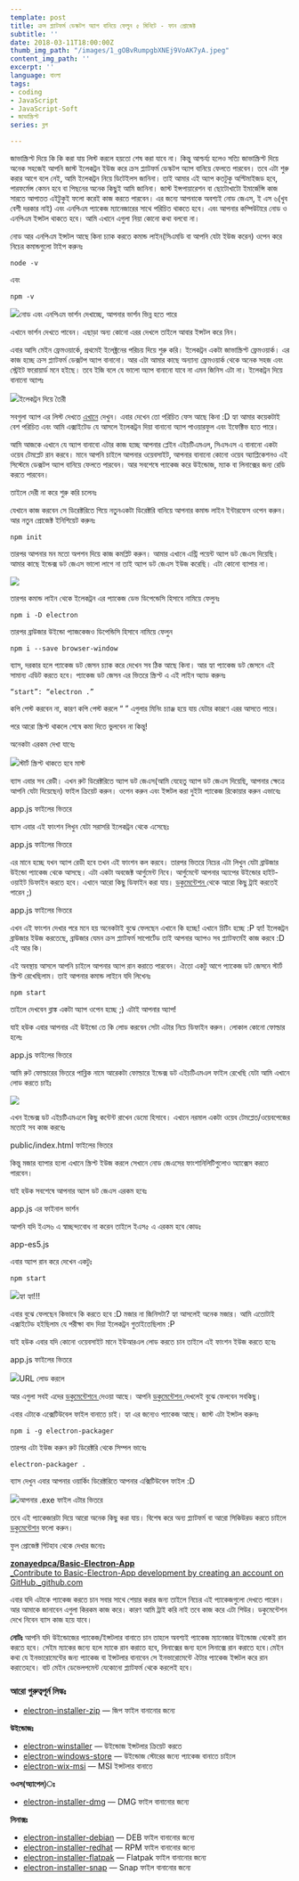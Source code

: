 ```yaml
---
template: post
title: ক্রস প্ল্যাটফর্ম ডেস্কটপ অ্যাপ বানিয়ে ফেলুন ৫ মিনিটে - ফান প্রোজেক্ট
subtitle: ''
date: 2018-03-11T18:00:00Z
thumb_img_path: "/images/1_gOBvRumpgbXNEj9VoAK7yA.jpeg"
content_img_path: ''
excerpt: ''
language: বাংলা
tags:
- coding
- JavaScript
- JavaScript-Soft
- জাভাস্ক্রিপ্ট
series: ব্লগ

---
```

জাভাস্ক্রিপ্ট দিয়ে কি কি করা যায় লিস্ট করলে হয়তো শেষ করা যাবে না। কিন্তু আশ্চর্য্য হলেও সত্যি জাভাস্ক্রিপ্ট দিয়ে অনেক সহজেই আপনি জাস্ট ইলেকট্রন ইউজ করে ক্রস প্ল্যাটফর্ম ডেস্কটপ অ্যাপ বানিয়ে ফেলতে পারবেন। তবে এটা শুরু করার আগে বলে নেই, আমি ইলেকট্রন নিয়ে ডিটেইলস জানিনা। তাই আমার এই অ্যাপ কতটুকু অপ্টিমাইজড হবে, পারফর্মেন্স কেমন হবে বা পিছনের অনেক কিছুই আমি জানিনা। জাস্ট ইন্সপায়ারেশন বা ছোটোখাটো ইমার্জেন্সি কাজ সারতে আপাতত এইটুকুই ফলো করেই কাজ করতে পারবেন। এর জন্যে আপনাকে অবশ্যই নোড জেএস, ই এস ৬(খুব বেশী দরকার নাই) এবং এনপিএম প্যাকেজ ম্যানেজারের সাথে পরিচিত থাকতে হবে। এবং আপনার কম্পিউটারে নোড ও এনপিএম ইন্সটল থাকতে হবে। আমি এখানে এগুলা নিয়া কোনো কথা বলবো না।

নোড আর এনপিএম ইন্সটল আছে কিনা চ্যাক করতে কমান্ড লাইন(সিএমডি বা আপনি যেটা ইউজ করেন) ওপেন করে নিচের কমান্ডগুলো টাইপ করুনঃ

    node -v

এবং

    npm -v

![](https://cdn-images-1.medium.com/max/800/1*545n08mUYdmn82AR5MHDcQ.png)নোড এবং এনপিএম ভার্শন দেখাচ্ছে, আপনার ভার্শন ভিন্ন হতে পারে

এখানে ভার্শন দেখতে পাবেন। এছাড়া অন্য কোনো এরর দেখলে তাইলে আবার ইন্সটল করে নিন।

এবার আসি মেইন ফ্রেমওয়ার্কে, প্রথমেই ইলেক্ট্রনের পরিচয় দিয়ে শুরু করি। ইলেকট্রন একটা জাভাস্ক্রিপ্ট ফ্রেমওয়ার্ক। এর কাজ হচ্ছে ক্রস প্ল্যাটফর্ম ডেক্সটপ অ্যাপ বানানো। আর এটা আমার কাছে অন্যান্য ফ্রেমওয়ার্ক থেকে অনেক সহজ এবং স্ট্রেইট ফরোয়ার্ড মনে হইছে। তবে ইজি বলে যে ভালো অ্যাপ বানানো যাবে না এমন জিনিস এটা না। ইলেকট্রন দিয়ে বানানো অ্যাপঃ

![](https://cdn-images-1.medium.com/max/800/1*yu15BhXRokrC2sv0xlRE-w.png)ইলেকট্রন দিয়ে তৈরী

সবগুলা অ্যাপ এর লিস্ট দেখতে [এখানে](https://electronjs.org/apps) দেখুন। এবার দেখেন তো পরিচিত ফেস আছে কিনা :D হ্যা আমার কয়েকটাই বেশ পরিচিত এবং আমি এক্সাইটেড যে আসলে ইলেকট্রন দিয়া বানানো অ্যাপ পাওয়ারফুল এবং ইফেক্টিভ হতে পারে।

আমি আজকে এখানে যে অ্যাপ বানাবো এটার কাজ হচ্ছে আপনার প্লেইন এইচটিএমএল, সিএসএস এ বানানো একটা ওয়েব টেমপ্লেট রান করবে। মানে আপনি চাইলে আপনার ওয়েবসাইট, আপনার বানানো কোনো ওয়েব অ্যাপ্লিকেশনও এই সিস্টেমে ডেক্সটপ অ্যাপ বানিয়ে ফেলতে পারবেন। আর সবশেষে প্যাকেজ করে উইন্ডোজ, ম্যাক বা লিনাক্সের জন্য রেডি করতে পারবেন।

তাইলে দেরী না করে শুরু করি চলেনঃ

যেখানে কাজ করবেন সে ডিরেক্টরিতে গিয়ে নতুনএকটা ডিরেক্টরি বানিয়ে আপনার কমান্ড লাইন ইন্টারফেস ওপেন করুন। আর নতুন প্রোজেক্ট ইনিশিয়েট করুনঃ

    npm init

তারপর আপনার মন মতো অপশন দিয়ে কাজ কমপ্লিট করুন। আমার এখানে এন্ট্রি পয়েন্ট অ্যাপ ডট জেএস দিয়েছি। আমার কাছে ইন্ডেক্স ডট জেএস ভালো লাগে না তাই অ্যাপ ডট জেএস ইউজ করেছি। এটা কোনো ব্যাপার না।

![](https://cdn-images-1.medium.com/max/800/1*jSdivjWNluxckW-6hw_WbA.png)

তারপর কমান্ড লাইন থেকে ইলেকট্রন এর প্যাকেজ ডেভ ডিপেন্ডেসি হিসাবে নামিয়ে ফেলুনঃ

    npm i -D electron

তারপর ব্রাউজার উইন্ডো প্যাজকেজও ডিপেন্ডিসি হিসাবে নামিয়ে ফেলুন

    npm i --save browser-window

ব্যাস, দরকার হলে প্যাকেজ ডট জেসন চ্যাক করে দেখেন সব ঠিক আছে কিনা। আর হ্যা প্যাকেজ ডট জেসনে এই সামান্য এডিট করতে হবে। প্যাকেজ ডট জেসন এর ভিতরে স্ক্রিপ্ট এ এই লাইন অ্যাড করুনঃ

    “start”: “electron .”

কপি পেস্ট করবেন না, কারণ কপি পেস্ট করলে “ ” এগুলার মিনিং চ্যাঞ্জ হয়ে যায় যেটার কারণে এরর আসতে পারে।

পরে আরো স্ক্রিপ্ট থাকলে শেষে কমা দিতে ভুলবেন না কিন্তু!

অনেকটা এরকম দেখা যাবেঃ

![](https://cdn-images-1.medium.com/max/800/1*PJYDcJSYrGsS0KRvg4i-Xw.png)স্টার্ট স্ক্রিপ্ট থাকতে হবে মাস্ট

ব্যাস এবার সব রেডী। এখন রুট ডিরেক্টরিতে অ্যাপ ডট জেএস(আমি যেহেতু অ্যাপ ডট জেএস দিয়েছি, আপনার ক্ষেত্রে আপনি যেটা দিয়েছেন) ফাইল ক্রিয়েট করুন। ওপেন করুন এবং ইন্সটল করা দুইটা প্যাকেজ রিকোয়ার করুন এভাবেঃ

app.js ফাইলের ভিতরে

ব্যাস এবার এই ফাংশন লিখুন যেটা সরাসরি ইলেকট্রন থেকে এসেছেঃ

app.js ফাইলের ভিতরে

এর মানে হচ্ছে যখন অ্যাপ রেডী হবে তখন এই ফাংশন কল করবে। তারপর ভিতরে নিচের এটা লিখুন যেটা ব্রাউজার উইন্ডো প্যাকেজ থেকে আসছে। এটা একটা অবজেক্ট আর্গুমেন্ট নিবে। আর্গুমেন্টে আপনার অ্যাপের উইন্ডোর হাইট-ওয়াইট ডিফাইন করতে হবে। এখানে আরো কিছু ডিফাইন করা যায়। [ডকুমেন্টেশন ](https://github.com/jamen/browser-window/blob/master/docs/API.md)থেকে আরো কিছু ট্রাই করতেই পারেন ;)

app.js ফাইলের ভিতরে

এখন এই ফাংশন দেখার পরে মনে হয় অনেকটাই বুঝে ফেলছেন এখানে কি হচ্ছে! এখানে চিটিং হচ্ছে :P হ্যা! ইলেকট্রন ব্রাউজার ইউজ করতেছে, ব্রাউজার যেমন ক্রস প্ল্যাটফর্ম সাপোর্টেড তাই আপনার অ্যাপও সব প্ল্যাটফর্মেই কাজ করবে :D এই আর কি।

এই অবস্থায় আসলে আপনি চাইলে আপনার অ্যাপ রান করাতে পারবেন। ঐতো একটু আগে প্যাকেজ ডট জেসনে স্টার্ট স্ক্রিপ্ট রেখেছিলাম। তাই আপনার কমান্ড লাইনে যদি লিখেনঃ

    npm start

তাইলে দেখবেন ব্লাঙ্ক একটা অ্যাপ ওপেন হচ্ছে ;) এটাই আপনার অ্যাপ!

যাই হউক এবার আপনার এই উইন্ডো তে কি লোড করবেন সেটা এটার নিচে ডিফাইন করুন। লোকাল কোনো ফোল্ডার হলেঃ

app.js ফাইলের ভিতরে

আমি রুট ফোল্ডারের ভিতরে পাব্লিক নামে আরেকটা ফোল্ডারে ইন্ডেক্স ডট এইচটিএমএল ফাইল রেখেছি যেটা আমি এখানে লোড করতে চাইঃ

![](https://cdn-images-1.medium.com/max/800/1*Mcl0Q_2Y5dd9csLsu93VVw.png)

এখন ইন্ডেক্স ডট এইচটিএমএলে কিছু কন্টেন্ট রাখেন ডেমো হিসাবে। এখানে নরমাল একটা ওয়েব টেমপ্লেত/ওয়েবপেজের মতোই সব কাজ করবেঃ

public/index.html ফাইলের ভিতরে

কিন্তু মজার ব্যাপার হলো এখানে স্ক্রিপ্ট ইউজ করলে সেখানে নোড জেএসের ফাংশানিলিটিগুলোও অ্যাক্সেস করতে পারবেন।

যাই হউক সবশেষে আপনার অ্যাপ ডট জেএস এরকম হবেঃ

app.js এর ফাইনাল ভার্শন

আপনি যদি ইএস৬ এ স্বাচ্ছন্দ্যবোধ না করেন তাইলে ইএস৫ এ এরকম হবে কোডঃ

app-es5.js

এবার অ্যাপ রান করে দেখেন একটুঃ

    npm start

![](https://cdn-images-1.medium.com/max/800/1*GwZzixLE2Bq08BHSZnGnOw.png)হ্যা হ্যা!!!

এবার বুঝে ফেলছেন কিভাবে কি করতে হবে :D মজার না জিনিসটা? হ্যা আসলেই অনেক মজার। আমি এতোটাই এক্সাইটেড হইছিলাম যে পরীক্ষা বাদ দিয়া ইলেকট্রন গুতাইতেছিলাম :P

যাই হউক এবার যদি কোনো ওয়েবসাইট মানে ইউআরএল লোড করতে চান তাইলে এই ফাংশন ইউজ করতে হবেঃ

app.js ফাইলের ভিতরে

![](https://cdn-images-1.medium.com/max/800/1*ICcXNkPywjfqBElC04uf4Q.png)URL লোড করলে

আর এগুলা সবই এদের [ডকুমেন্টেশনে ](https://github.com/jamen/browser-window/blob/master/docs/API.md)দেওয়া আছে। আপনি [ডকুমেন্টেশন ](https://github.com/jamen/browser-window/blob/master/docs/API.md)দেখলেই বুঝে ফেলবেন সবকিছু।

এবার এটাকে এক্সেটিউবেল ফাইল বানাতে চাই। হ্যা এর জন্যেও প্যাকেজ আছে। জাস্ট এটা ইন্সটল করুনঃ

    npm i -g electron-packager

তারপর এটা ইউজ করুন রুট ডিরেক্টরি থেকে সিম্পল ভাবেঃ

    electron-packager .

ব্যাস দেখুন এবার আপনার ওয়ার্কিং ডিরেক্টরিতে আপনার এক্সিটিউবেল ফাইল :D

![](https://cdn-images-1.medium.com/max/800/1*W62tn6ou2ihoIY5WVfXlFw.png)আপনার .exe ফাইল এটার ভিতরে

তবে এই প্যাকেজারটা দিয়ে আরো অনেক কিছু করা যায়। বিশেষ করে অন্য প্ল্যাটফর্ম বা আরো সিকিউরড করতে চাইলে [ডকুমেন্টেশন](https://github.com/electron-userland/electron-packager) ফলো করুন।

ফুল প্রোজেক্ট গিটহাব থেকে দেখার জন্যেঃ

[**zonayedpca/Basic-Electron-App**  
_Contribute to Basic-Electron-App development by creating an account on GitHub._github.com](https://github.com/zonayedpca/Basic-Electron-App "https://github.com/zonayedpca/Basic-Electron-App")

এবার যদি এটাকে প্যাকেজ করতে চান সবার সাথে শেয়ার করার জন্য তাইলে নিচের এই প্যাকেজগুলো দেখতে পারেন। আর আমাকে জানাবেন এগুলা কিরকম কাজ করে। কারণ আমি ট্রাই করি নাই তবে কাজ করে এটা শিউর। ডকুমেন্টেশন দেখে নিবেন ব্যাস কাজ হয়ে যাবে।

**নোটঃ** আপনি যদি উইন্ডোজের প্যাকেজ/ইন্সটলার বানাতে চান তাহলে অবশ্যই প্যাকেজ ম্যানেজার উইন্ডোজ থেকেই রান করতে হবে। সেইম ম্যাকের জন্যে হলে ম্যাকে রান করাতে হবে, লিনাক্সের জন্য হলে লিনাক্সে রান করাতে হবে।মেইন কথা যে ইনভারোমেন্টের জন্য প্যাকেজ বা ইন্সটলার বানাবেন সে ইনভারোমেন্টে ঐটার প্যাকেজ ইন্সটল করে রান করাতেহবে। বাট মেইন ডেভেলপমেন্ট যেকোনো প্ল্যাটফর্ম থেকে করলেই হবে।

### আরো গুরুত্বপূর্ন লিঙ্কঃ

* [electron-installer-zip](https://github.com/mongodb-js/electron-installer-zip) — জিপ ফাইল বানানোর জন্যে

**উইন্ডোজঃ**

* [electron-winstaller](https://github.com/electron/windows-installer) — উইন্ডোজ ইন্সটলার ক্রিয়েট করতে
* [electron-windows-store](https://github.com/felixrieseberg/electron-windows-store) — উইন্ডোজ স্টোরের জন্যে প্যাকেজ বানাতে চাইলে
* [electron-wix-msi](https://github.com/felixrieseberg/electron-wix-msi) — MSI ইন্সটলার বানাতে

**ওএস(অ্যাপেল)ঃ**

* [electron-installer-dmg](https://github.com/mongodb-js/electron-installer-dmg) — DMG ফাইল বানানোর জন্যে

**লিনাক্সঃ**

* [electron-installer-debian](https://github.com/unindented/electron-installer-debian) — DEB ফাইল বানানোর জন্যে
* [electron-installer-redhat](https://github.com/unindented/electron-installer-redhat) — RPM ফাইল বানানোর জন্যে
* [electron-installer-flatpak](https://github.com/endlessm/electron-installer-flatpak) — Flatpak ফাইল বানানোর জন্যে
* [electron-installer-snap](https://github.com/electron-userland/electron-installer-snap) — Snap ফাইল বানানোর জন্যে